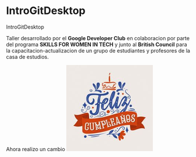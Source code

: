 # IntroGitDesktop

 IntroGitDesktop

Taller desarrollado por el **Google Developer Club** en colaboracion por parte del programa **SKILLS FOR WOMEN IN TECH** y junto al **British Council** para la capacitacion-actualizacion de un grupo de estudiantes y profesores de la casa de estudios.

Ahora realizo un cambio
![hack](img/HBD.jpg)
